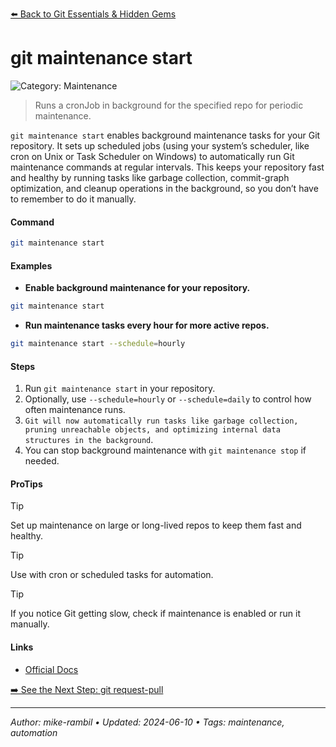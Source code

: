 [⬅️ Back to Git Essentials & Hidden Gems](./git-essentials-hidden-gems.md)

# git maintenance start


![Category: Maintenance](https://img.shields.io/badge/Category-Maintenance-blue)
> Runs a cronJob in background for the specified repo for periodic maintenance.

`git maintenance start` enables background maintenance tasks for your Git repository. It sets up scheduled jobs (using your system’s scheduler, like cron on Unix or Task Scheduler on Windows) to automatically run Git maintenance commands at regular intervals. This keeps your repository fast and healthy by running tasks like garbage collection, commit-graph optimization, and cleanup operations in the background, so you don’t have to remember to do it manually.


#### Command
```sh
git maintenance start
```

#### Examples
- **Enable background maintenance for your repository.** 

 ```sh
git maintenance start 
 ```
- **Run maintenance tasks every hour for more active repos.** 

 ```sh
git maintenance start --schedule=hourly 
 ```


#### Steps
1. Run `git maintenance start` in your repository.
2. Optionally, use `--schedule=hourly` or `--schedule=daily` to control how often maintenance runs.
3. `Git will now automatically run tasks like garbage collection, pruning unreachable objects, and optimizing internal data structures in the background`.
4. You can stop background maintenance with `git maintenance stop` if needed.


#### ProTips
> [!TIP]
> Set up maintenance on large or long-lived repos to keep them fast and healthy.

> [!TIP]
> Use with cron or scheduled tasks for automation.

> [!TIP]
> If you notice Git getting slow, check if maintenance is enabled or run it manually.



#### Links
- [Official Docs](https://git-scm.com/docs/git-maintenance)


[➡️ See the Next Step: git request-pull](./git-request-pull.md)

---

_Author: mike-rambil • Updated: 2024-06-10 • Tags: maintenance, automation_
